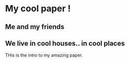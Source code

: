 
# My cool paper !
## Me and my friends
## We live in cool houses.. in cool places

THis is the intro to my amazing paper.

